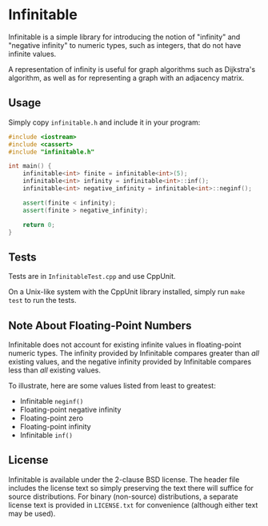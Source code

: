 # Infinitable

Infinitable is a simple library for introducing the notion of "infinity" and "negative infinity" to numeric types, such as integers, that do not have infinite values.

A representation of infinity is useful for graph algorithms such as Dijkstra's algorithm, as well as for representing a graph with an adjacency matrix.

## Usage

Simply copy `infinitable.h` and include it in your program:

```c++
#include <iostream>
#include <cassert>
#include "infinitable.h"

int main() {
	infinitable<int> finite = infinitable<int>(5);
	infinitable<int> infinity = infinitable<int>::inf();
	infinitable<int> negative_infinity = infinitable<int>::neginf();

	assert(finite < infinity);
	assert(finite > negative_infinity);

	return 0;
}
```

## Tests

Tests are in `InfinitableTest.cpp` and use CppUnit.

On a Unix-like system with the CppUnit library installed, simply run `make test` to run the tests.

## Note About Floating-Point Numbers

Infinitable does not account for existing infinite values in floating-point numeric types. The infinity provided by Infinitable compares greater than *all* existing values, and the negative infinity provided by Infinitable compares less than *all* existing values.

To illustrate, here are some values listed from least to greatest:

* Infinitable `neginf()`
* Floating-point negative infinity
* Floating-point zero
* Floating-point infinity
* Infinitable `inf()`

## License

Infinitable is available under the 2-clause BSD license. The header file includes the license text so simply preserving the text there will suffice for source distributions. For binary (non-source) distributions, a separate license text is provided in `LICENSE.txt` for convenience (although either text may be used).